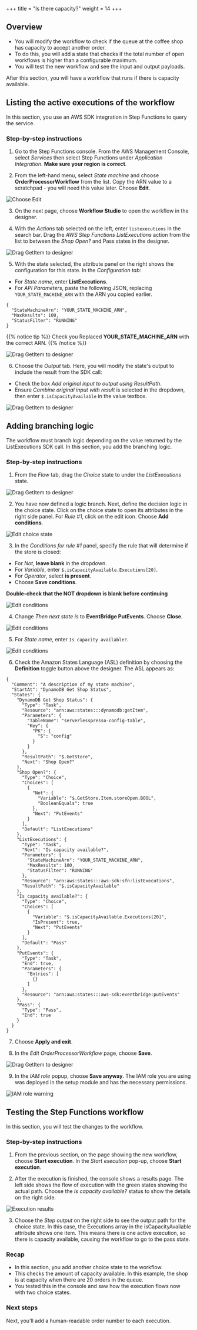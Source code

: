 +++
title = "Is there capacity?"
weight = 14
+++

## Overview

* You will modify the workflow to check if the queue at the coffee shop has capacity to accept another order.
* To do this, you will add a state that checks if the total number of open workflows is higher than a configurable maximum.
* You will test the new workflow and see the input and output payloads.

After this section, you will have a workflow that runs if there is capacity available.

## Listing the active executions of the workflow

In this section, you use an AWS SDK integration in Step Functions to query the service.

### Step-by-step instructions ##

1. Go to the Step Functions console. From the AWS Management Console, select *Services* then select Step Functions under *Application Integration*. **Make sure your region is correct**.

2. From the left-hand menu, select *State machine* and choose **OrderProcessorWorkflow** from the list. Copy the ARN value to a scratchpad - you will need this value later. Choose **Edit**.

![Choose Edit](../images/se-mod1-capacity0.png)

3. On the next page, choose **Workflow Studio** to open the workflow in the designer.

4. With the *Actions* tab selected on the left, enter `listexecutions` in the search bar. Drag the *AWS Step Functions ListExecutions* action from the list to between the *Shop Open?* and Pass states in the designer.

![Drag GetItem to designer](../images/se-mod1-capacity2.png)

5. With the state selected, the attribute panel on the right shows the configuration for this state. In the *Configuration tab*:
- For *State name*, enter **ListExecutions**.
- For *API Parameters*, paste the following JSON, replacing `YOUR_STATE_MACHINE_ARN` with the ARN you copied earlier.

```
{
  "StateMachineArn": "YOUR_STATE_MACHINE_ARN",
  "MaxResults": 100,
  "StatusFilter": "RUNNING"
}
```
{{% notice tip %}}
 Check you Replaced **YOUR_STATE_MACHINE_ARN** with the correct ARN.
{{% /notice %}}


![Drag GetItem to designer](../images/se-mod1-capacity3.png)

6. Choose the *Output* tab. Here, you will modify the state's output to include the result from the SDK call:
- Check the box *Add original input to output using ResultPath*.
- Ensure *Combine original input with result* is selected in the dropdown, then enter `$.isCapacityAvailable` in the value textbox.

![Drag GetItem to designer](../images/se-mod1-capacity4.png)

## Adding branching logic

The workflow must branch logic depending on the value returned by the ListExecutions SDK call. In this section, you add the branching logic.

### Step-by-step instructions ##

1. From the *Flow* tab, drag the *Choice* state to under the *ListExecutions* state.

![Drag GetItem to designer](../images/se-mod1-capacity5.png)

2. You have now defined a logic branch. Next, define the decision logic in the choice state. Click on the choice state to open its attributes in the right side panel. For *Rule #1*, click on the edit icon. Choose **Add conditions**.

![Edit choice state](../images/se-mod1-capacity6.png)

3. In the *Conditions for rule #1* panel, specify the rule that will determine if the store is closed:
- For *Not*, **leave blank** in the dropdown.
- For *Variable*, enter `$.isCapacityAvailable.Executions[20]`.
- For *Operator*, select **is present**.
- Choose **Save conditions**.

**Double-check that the NOT dropdown is blank before continuing**

![Edit conditions](../images/se-mod1-capacity7.png)

4. Change *Then next state is* to **EventBridge PutEvents**. Choose **Close**.

![Edit conditions](../images/se-mod1-capacity8.png)

5. For *State name*, enter `Is capacity available?`.

![Edit conditions](../images/se-mod1-capacity9.png)

6. Check the Amazon States Language (ASL) definition by choosing the **Definition** toggle button above the designer. The ASL appears as:

```
{
  "Comment": "A description of my state machine",
  "StartAt": "DynamoDB Get Shop Status",
  "States": {
    "DynamoDB Get Shop Status": {
      "Type": "Task",
      "Resource": "arn:aws:states:::dynamodb:getItem",
      "Parameters": {
        "TableName": "serverlesspresso-config-table",
        "Key": {
          "PK": {
            "S": "config"
          }
        }
      },
      "ResultPath": "$.GetStore",
      "Next": "Shop Open?"
    },
    "Shop Open?": {
      "Type": "Choice",
      "Choices": [
        {
          "Not": {
            "Variable": "$.GetStore.Item.storeOpen.BOOL",
            "BooleanEquals": true
          },
          "Next": "PutEvents"
        }
      ],
      "Default": "ListExecutions"
    },
    "ListExecutions": {
      "Type": "Task",
      "Next": "Is capacity available?",
      "Parameters": {
        "StateMachineArn": "YOUR_STATE_MACHINE_ARN",
        "MaxResults": 100,
        "StatusFilter": "RUNNING"
      },
      "Resource": "arn:aws:states:::aws-sdk:sfn:listExecutions",
      "ResultPath": "$.isCapacityAvailable"
    },
    "Is capacity available?": {
      "Type": "Choice",
      "Choices": [
        {
          "Variable": "$.isCapacityAvailable.Executions[20]",
          "IsPresent": true,
          "Next": "PutEvents"
        }
      ],
      "Default": "Pass"
    },
    "PutEvents": {
      "Type": "Task",
      "End": true,
      "Parameters": {
        "Entries": [
          {}
        ]
      },
      "Resource": "arn:aws:states:::aws-sdk:eventbridge:putEvents"
    },
    "Pass": {
      "Type": "Pass",
      "End": true
    }
  }
}
```
7. Choose **Apply and exit**.

8. In the *Edit OrderProcessorWorkflow* page, choose **Save**.

![Drag GetItem to designer](../images/se-mod1-capacity10.png)

9. In the *IAM role* popup, choose **Save anyway**. The IAM role you are using was deployed in the setup module and has the necessary permissions.

![IAM role warning](../images/iam-role-warning.png)


## Testing the Step Functions workflow

In this section, you will test the changes to the workflow.

### Step-by-step instructions ###

1. From the previous section, on the page showing the new workflow, choose **Start execution**. In the *Start execution* pop-up, choose **Start execution**.

2. After the execution is finished, the console shows a results page. The left side shows the flow of execution with the green states showing the actual path. Choose the *Is capacity available?* status to show the details on the right side.

![Execution results](../images/se-mod1-capacity11.png)

3. Choose the *Step output* on the right side to see the output path for the choice state. In this case, the Executions array in the isCapacityAvailable attribute shows one item. This means there is one active execution, so there is capacity available, causing the workflow to go to the pass state.

### Recap

- In this section, you add another choice state to the workflow.
- This checks the amount of capacity available. In this example, the shop is at capacity when there are 20 orders in the queue.
- You tested this in the console and saw how the execution flows now with two choice states.

### Next steps

Next, you'll add a human-readable order number to each execution.
